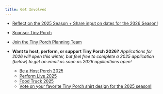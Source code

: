 ```yaml
---
title: Get Involved
---
```

* [Reflect on the 2025 Season + Share input on dates for the 2026 Season! ](https://forms.gle/dTDmSuzRry8GyX2Z9)
* [Sponsor Tiny Porch ](https://docs.google.com/forms/d/e/1FAIpQLSdJFBnquO909-hZ_Eylv3ohslSUt0iveuQlrzTMmJUs5YHkJw/viewform)
* [Join the Tiny Porch Planning Team](https://forms.gle/Ejzt4TsKRQ6edVab6)[](<>)[](<>)
* **Want to host, perform, or support Tiny Porch 2026?** *Applications for 2026 will open this winter, but feel free to complete a 2025 application (below) to get an email as soon as 2026 applications open!* 

  * [Be a Host Porch 2025  ](https://docs.google.com/forms/d/e/1FAIpQLSfJmG5uEGwHw0Fr7p_xkockqj4Yc84rF-VSfby9TckBAQqO4Q/viewform)
  * [Perform Live 2025  ](https://docs.google.com/forms/d/e/1FAIpQLSfrawFpUYaJbDk3_JHgdgJGfBqfytTLzYURTaTLIVQtWvIk-A/viewform?usp=sharing)
  * [Food Truck 2025](https://docs.google.com/forms/d/e/1FAIpQLSf_kuRHgFo_Aiidfk1-3MPW01rSvlrHMQUN0THDAZv8Vquxdw/viewform?usp=header)
  * [](https://docs.google.com/forms/d/e/1FAIpQLSdJFBnquO909-hZ_Eylv3ohslSUt0iveuQlrzTMmJUs5YHkJw/viewform)[Vote on your favorite Tiny Porch shirt design for the 2025 season! ](https://docs.google.com/forms/d/e/1FAIpQLSeF_MUug5vM6gnFlTQsC5mul-_9tnz-Fjsd8l7VzlV_jO_Y6A/viewform)
